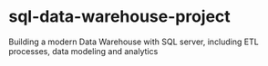 # sql-data-warehouse-project
Building a modern Data Warehouse with SQL server, including ETL processes, data modeling and analytics
